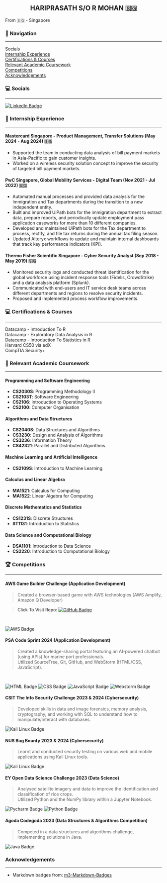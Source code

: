<h2 align="center">HARIPRASATH S/O R MOHAN 🇸🇬</h2>

From 🇸🇬 - Singapore <br>

### 📖 Navigation
<hr>

[Socials](#-socials) <br>
[Internship Experience](#-internship-experience) <br>
[Certifications & Courses](#-certifications--courses) <br>
[Relevant Academic Coursework](#-relevant-academic-coursework) <br>
[Competitions](#-competitions) <br>
[Acknowledgements](#acknowledgements) <br>

### 💻 Socials
<hr>

[<img src="https://ziadoua.github.io/m3-Markdown-Badges/badges/LinkedIn/linkedin3.svg" alt="LinkedIn Badge">](https://www.linkedin.com/in/hariprasathmohan)

### 🏢 Internship Experience
<hr>

#### Mastercard Singapore - Product Management, Transfer Solutions (May 2024 - Aug 2024) 🇸🇬
- Supported the team in conducting data analysis of bill payment markets in Asia-Pacific to gain customer insights.
- Worked on a wireless security solution concept to improve the security of targeted bill payment markets.

#### PwC Singapore, Global Mobility Services - Digital Team (Nov 2021 - Jul 2022) 🇸🇬
- Automated manual processes and provided data analysis for the Immigration and Tax departments during the transition to a new independent entity.
- Built and improved UiPath bots for the immigration department to extract data, prepare reports, and periodically update employment pass application caseworks for more than 10 different companies.
- Developed and maintained UiPath bots for the Tax department to process, rectify, and file tax returns during the annual tax filing season.
- Updated Alteryx workflows to update and maintain internal dashboards that track key performance indicators (KPI).

#### Thermo Fisher Scientific Singapore - Cyber Security Analyst (Sep 2018 - May 2019) 🇸🇬
- Monitored security logs and conducted threat identification for the global workforce using incident response tools (Fidelis, CrowdStrike) and a data analysis platform (Splunk).
- Communicated with end-users and IT service desk teams across different departments and regions to resolve security incidents.
- Proposed and implemented process workflow improvements.

### 💻 Certifications & Courses
<hr>

<p>
  <a>Datacamp - Introduction To R</a><br>
  <a>Datacamp - Exploratory Data Analysis in R</a><br>
  <a>Datacamp - Introduction To Statistics in R</a><br>
  <a>Harvard CS50 via edX</a><br>
  <a>CompTIA Security+
</p>

### 📓 Relevant Academic Coursework
<hr>

#### Programming and Software Engineering
- **CS2030S**: Programming Methodology II
- **CS2103T**: Software Engineering
- **CS2106**: Introduction to Operating Systems
- **CS2100**: Computer Organisation

#### Algorithms and Data Structures
- **CS2040S**: Data Structures and Algorithms
- **CS3230**: Design and Analysis of Algorithms
- **CS3236**: Information Theory
- **CS42321**: Parallel and Distributed Algorithms 

#### Machine Learning and Artificial Intelligence
- **CS2109S**: Introduction to Machine Learning 

#### Calculus and Linear Algebra
- **MA1521**: Calculus for Computing
- **MA1522**: Linear Algebra for Computing

#### Discrete Mathematics and Statistics
- **CS1231S**: Discrete Structures
- **ST1131**: Introduction to Statistics 

#### Data Science and Computational Biology
- **DSA1101**: Introduction to Data Science 
- **CS2220**: Introduction to Computational Biology

### 🏆 Competitions
<hr>

#### AWS Game Builder Challenge (Application Development)
> Created a browser-based game with AWS technologies (AWS Amplify, Amazon Q Developer)

> Click To Visit Repo: [<img src="https://ziadoua.github.io/m3-Markdown-Badges/badges/Github/github1.svg" alt="GitHub Badge">](https://github.com/HM33-Alt/shape-cast)
<br>
<p>
  <img src="https://ziadoua.github.io/m3-Markdown-Badges/badges/AWS/aws1.svg" alt="AWS Badge">
</p>

#### PSA Code Sprint 2024 (Application Development)
> Created a knowledge-sharing portal featuring an AI-powered chatbot (using APIs) for marine port professionals. <br>
> Utilized SourceTree, Git, GitHub, and WebStorm (HTML/CSS, JavaScript).
<br>
<p>
  <img src="https://ziadoua.github.io/m3-Markdown-Badges/badges/HTML/html2.svg" alt="HTML Badge">
  <img src="https://ziadoua.github.io/m3-Markdown-Badges/badges/CSS/css1.svg" alt="CSS Badge">
  <img src="https://ziadoua.github.io/m3-Markdown-Badges/badges/Javascript/javascript3.svg" alt="JavaScript Badge">
  <img src="https://ziadoua.github.io/m3-Markdown-Badges/badges/Webstorm/webstorm3.svg" alt="Webstorm Badge">
</p>

#### CSIT The Info Security Challenge 2023 & 2024 (Cybersecurity)
> Developed skills in data and image forensics, memory analysis, cryptography, and working with SQL to understand how to manipulate/interact with databases.
<img src="https://ziadoua.github.io/m3-Markdown-Badges/badges/KaliLinux/kalilinux1.svg" alt="Kali Linux Badge">

#### NUS Bug Bounty 2023 & 2024 (Cybersecurity)
> Learnt and conducted security testing on various web and mobile applications using Kali Linux tools.
<img src="https://ziadoua.github.io/m3-Markdown-Badges/badges/KaliLinux/kalilinux2.svg" alt="Kali Linux Badge">

#### EY Open Data Science Challenge 2023 (Data Science)
> Analysed satellite imagery and data to improve the identification and classification of rice crops. <br>
> Utilized Python and the NumPy library within a Jupyter Notebook.
<p>
  <img src="https://ziadoua.github.io/m3-Markdown-Badges/badges/Python/python3.svg" alt="Pycharm Badge">
  <img src="https://ziadoua.github.io/m3-Markdown-Badges/badges/PyCharm/pycharm2.svg" alt="Python Badge">
</p>

#### Agoda Codegoda 2023 (Data Structures & Algorithms Competition)
> Competed in a data structures and algorithms challenge, implementing solutions in Java.
<img src="https://ziadoua.github.io/m3-Markdown-Badges/badges/Java/java1.svg" alt="Java Badge">

### Acknowledgements
<hr>

- Markdown badges from: [m3-Markdown-Badges](https://github.com/ziadOUA/m3-Markdown-Badges)
